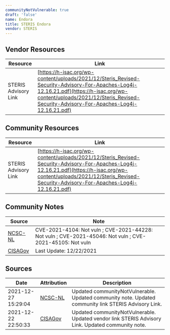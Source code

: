 ```yaml
---
communityNotVulnerable: true
draft: 'false'
name: Endora
title: STERIS Endora
vendor: STERIS
---
```


## Vendor Resources
| Resource | Link |
| --- | --- |
| STERIS Advisory Link | [https://h-isac.org/wp-content/uploads/2021/12/Steris_Revised-Security-Advisory-For-Apaches-Log4j-12.16.21.pdf](https://h-isac.org/wp-content/uploads/2021/12/Steris_Revised-Security-Advisory-For-Apaches-Log4j-12.16.21.pdf) |

## Community Resources
| Resource | Link |
| --- | --- |
| STERIS Advisory Link | [https://h-isac.org/wp-content/uploads/2021/12/Steris_Revised-Security-Advisory-For-Apaches-Log4j-12.16.21.pdf](https://h-isac.org/wp-content/uploads/2021/12/Steris_Revised-Security-Advisory-For-Apaches-Log4j-12.16.21.pdf) |

## Community Notes
| Source | Note |
| --- | --- |
| [NCSC-NL](https://github.com/NCSC-NL/log4shell/blob/main/software/README.md) | CVE-2021-4104: Not vuln ; CVE-2021-44228: Not vuln ; CVE-2021-45046: Not vuln ; CVE-2021-45105: Not vuln </ul> |
| [CISAGov](https://raw.githubusercontent.com/cisagov/log4j-affected-db/develop/README.md) | Last Update: 12/22/2021 |

## Sources
| Date | Attribution | Description |
| --- | --- | --- |
| 2021-12-27 15:29:04 | [NCSC-NL](https://github.com/NCSC-NL/log4shell/blob/main/software/README.md) | Updated communityNotVulnerable. Updated community note. Updated community link STERIS Advisory Link.  |
| 2021-12-22 22:50:33 | [CISAGov](https://raw.githubusercontent.com/cisagov/log4j-affected-db/develop/README.md) | Updated communityNotVulnerable. Updated vendor link STERIS Advisory Link. Updated community note.  |
